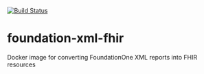 [![Build Status](https://travis-ci.org/lifeomic/foundation-xml-fhir.png?branch=master)](https://travis-ci.org/lifeomic/foundation-xml-fhir)

# foundation-xml-fhir

Docker image for converting FoundationOne XML reports into FHIR resources
